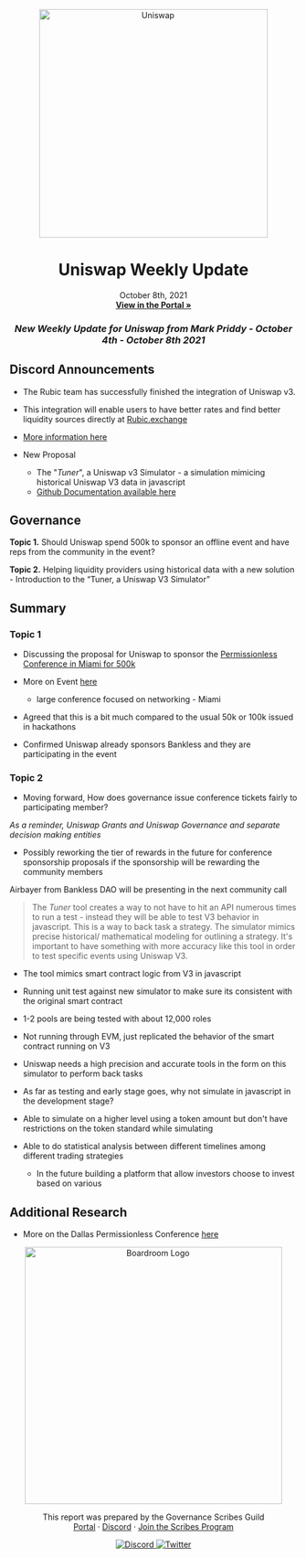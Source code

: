 <p align="center">
  <a href="http://app.boardroom.info/BanklessDAO">
    <img src="http://img.youtube.com/vi/6OXMPX2kbsw/0.jpg" alt="Uniswap" width="400" />
  </a>
  <h1 align="center">Uniswap Weekly Update</h1>
  <p align="center">
    October 8th, 2021
  <br />
  <a href="http://app.boardroom.info/BanklessDAO"><strong>View in the Portal »</strong></a>
  <br />
  </p>
</p>

### <p align="center"> *New Weekly Update for Uniswap from Mark Priddy - October 4th - October 8th 2021*


 ## Discord Announcements 

- The Rubic team has successfully finished the integration of Uniswap v3. 
	
- This integration will enable users to have better rates and find better liquidity sources directly at [Rubic.exchange](https://rubic.exchange/)
	
- [More information here](https://cryptorubic.medium.com/uniswap-v3-is-now-live-at-rubic-exchange-717dadb6c76b)
	
- New Proposal
	- The "*Tuner*", a Uniswap v3 Simulator  - a simulation mimicing historical Uniswap V3 data in javascript
	- [Github Documentation available here](https://github.com/Bella-DeFinTech/uniswap-v3-simulator/blob/f3476f1f827c996bbe7fc5d489db945b869e0ba3/README.md)

## Governance
	
**Topic 1.** Should Uniswap spend 500k to sponsor an offline event and have reps from the community in the event?
	
**Topic 2.** Helping liquidity providers using historical data with a new solution - Introduction to the “Tuner, a Uniswap V3 Simulator”	

	
## Summary
	
### **Topic 1**
	
- Discussing the proposal for Uniswap to sponsor the [Permissionless Conference in Miami for 500k](https://gov.uniswap.org/t/proposal-uniswap-purchases-presenting-sponsorship-spot-at-permissionless-the-worlds-largest-defi-conference/14249)



- More on Event [here](https://app.hubspot.com/documents/4605099/view/251776995?accessId=c3ef87)
	
	- large conference focused on networking - Miami 

- Agreed that this is a bit much compared to the usual 50k or 100k issued in hackathons

- Confirmed Uniswap already sponsors Bankless and they are participating in the event
	


### **Topic 2**
	
- Moving forward, How does governance issue conference tickets fairly to participating member?
	
*As a reminder, Uniswap Grants and Uniswap Governance and separate decision making entities*
	
  - Possibly reworking the tier of rewards in the future for conference sponsorship proposals if the sponsorship will be rewarding the community members
	
Airbayer from Bankless DAO will be presenting in the next community call

	
	
> The *Tuner* tool creates a way to not have to hit an API numerous times to run a test - instead they will be able to test V3 behavior in javascript. This is a way to back task a strategy. The simulator mimics precise historical/ mathematical modeling for outlining a strategy. It's important to have something with more accuracy like this tool in order to test specific events using Uniswap V3. 



- The tool mimics smart contract logic from V3 in javascript

- Running unit test against new simulator to make sure its consistent with the original smart contract

- 1-2 pools are being tested with about 12,000 roles

- Not running through EVM, just replicated the behavior of the smart contract running on V3

- Uniswap needs a high precision and accurate tools in the form on this simulator to perform back tasks

- As far as testing and early stage goes, why not simulate in javascript in the development stage?

- Able to simulate on a higher level using a token amount but don't have restrictions on the token standard while simulating

- Able to do statistical analysis between different timelines among different trading strategies
	
	- In the future building a platform that allow investors choose to invest based on various 

	
	

## Additional Research

- More on the Dallas Permissionless Conference [here](https://blockworks.co/events/permissionless/)



 





<p align="center">
  <a href="http://app.boardroom.info/">
    <img src="https://i.ibb.co/PFcchnQ/boardroom.png" alt="Boardroom Logo" width="450" />
  </a>
</p>

<p align="center">
	This report was prepared by the Governance Scribes Guild
  <br />
  <a href="http://boardroom.info/">Portal</a>
  ·
  <a href="https://discord.com/invite/tgrTFg9">Discord</a>
  ·
  <a href="https://boardroom.mirror.xyz/JHrN8nVy_J4C7Xzj37zoyPANg0ZnNszhWy9YOZHC0lM">Join the Scribes Program</a>
</p>

<p align="center">
  <a href="https://discord.gg/CEZ8WfuK8s">
    <img src="https://img.shields.io/badge/Discord-Join-7289da?style=for-the-badge&logo=discord&logoColor=white" alt="Discord" />
  </a>
  <a href="https://twitter.com/boardroom_info">
    <img src="https://img.shields.io/badge/Twitter-Follow-1da1f2?style=for-the-badge&logo=twitter&logoColor=white" alt="Twitter" />
  </a>
</p>
